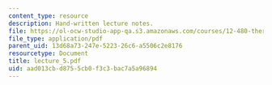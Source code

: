 ```yaml
---
content_type: resource
description: Hand-written lecture notes.
file: https://ol-ocw-studio-app-qa.s3.amazonaws.com/courses/12-480-thermodynamics-for-geoscientists-fall-2006/aad013cbd8755cb0f3c3bac7a5a96894_lecture_5.pdf
file_type: application/pdf
parent_uid: 13d68a73-247e-5223-26c6-a5506c2e8176
resourcetype: Document
title: lecture_5.pdf
uid: aad013cb-d875-5cb0-f3c3-bac7a5a96894
---
```

